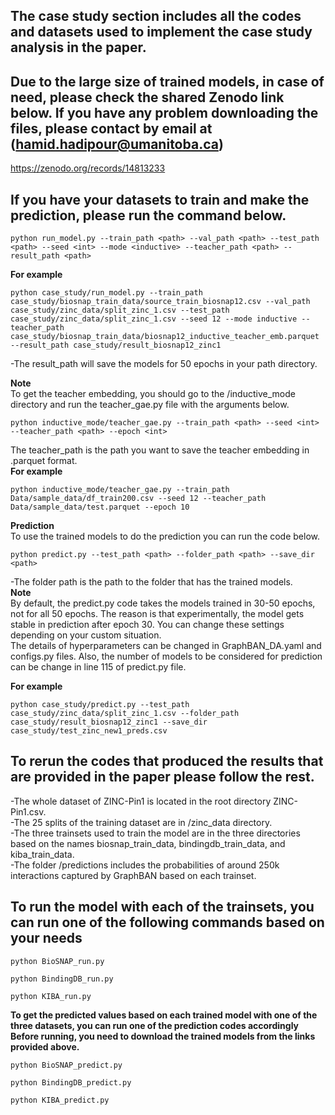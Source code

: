 ## The case study section includes all the codes and datasets used to implement the case study analysis in the paper.
## Due to the large size of trained models, in case of need, please check the shared Zenodo link below. If you have any problem downloading the files, please contact by email at (hamid.hadipour@umanitoba.ca)<br>

https://zenodo.org/records/14813233 

## If you have your datasets to train and make the prediction, please run the command below.

```
python run_model.py --train_path <path> --val_path <path> --test_path <path> --seed <int> --mode <inductive> --teacher_path <path> --result_path <path>
```
**For example**<br>
```
python case_study/run_model.py --train_path case_study/biosnap_train_data/source_train_biosnap12.csv --val_path case_study/zinc_data/split_zinc_1.csv --test_path case_study/zinc_data/split_zinc_1.csv --seed 12 --mode inductive --teacher_path case_study/biosnap_train_data/biosnap12_inductive_teacher_emb.parquet --result_path case_study/result_biosnap12_zinc1
```
-The result_path will save the models for 50 epochs in your path directory.<br>

**Note**<br>
To get the teacher embedding, you should go to the /inductive_mode directory and run the teacher_gae.py file with the arguments below.<br>

```
python inductive_mode/teacher_gae.py --train_path <path> --seed <int> --teacher_path <path> --epoch <int>
```
The teacher_path is the path you want to save the teacher embedding in .parquet format.<br>
**For example**<br>
```
python inductive_mode/teacher_gae.py --train_path Data/sample_data/df_train200.csv --seed 12 --teacher_path Data/sample_data/test.parquet --epoch 10
```
**Prediction**<br>
To use the trained models to do the prediction you can run the code below.<br>
```
python predict.py --test_path <path> --folder_path <path> --save_dir <path>
```
-The folder path is the path to the folder that has the trained models.<br>
**Note**<br>
By default, the predict.py code takes the models trained in 30-50 epochs, not for all 50 epochs. The reason is that experimentally, the model gets stable in prediction after epoch 30. You can change these settings depending on your custom situation.<br>
The details of hyperparameters can be changed in GraphBAN_DA.yaml and configs.py files. Also, the number of models to be considered for prediction can be change in line 115 of predict.py file.<br>

**For example**<br>
```
python case_study/predict.py --test_path case_study/zinc_data/split_zinc_1.csv --folder_path case_study/result_biosnap12_zinc1 --save_dir case_study/test_zinc_new1_preds.csv
```
## To rerun the codes that produced the results that are provided in the paper please follow the rest.

-The whole dataset of ZINC-Pin1 is located in the root directory ZINC-Pin1.csv.<br>
-The 25 splits of the training dataset are in /zinc_data directory.<br>
-The three trainsets used to train the model are in the three directories based on the names biosnap_train_data, bindingdb_train_data, and kiba_train_data.<br>
-The folder /predictions includes the probabilities of around 250k interactions captured by GraphBAN based on each trainset.<br>

## To run the model with each of the trainsets, you can run one of the following commands based on your needs
```
python BioSNAP_run.py
```

```
python BindingDB_run.py
```

```
python KIBA_run.py
````

**To get the predicted values based on each trained model with one of the three datasets, you can run one of the prediction codes accordingly**<br>
**Before running, you need to download the trained models from the links provided above.**
```
python BioSNAP_predict.py
```
```
python BindingDB_predict.py
```
```
python KIBA_predict.py
```

